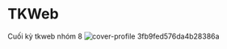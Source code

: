 # TKWeb
Cuối kỳ tkweb nhóm 8
![cover-profile 3fb9fed576da4b28386a](https://user-images.githubusercontent.com/105733425/210820948-9dc3dd9b-5b91-4cd5-9430-2b3fb167d715.png)
